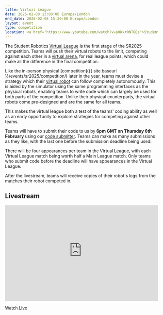 ```yaml
---
title: Virtual League
date: 2025-02-08 13:00:00 Europe/London
end_date: 2025-02-08 15:30:00 Europe/London
layout: event
type: competition
location: <a href="https://www.youtube.com/watch?v=p0KxrRNTGBs">Student Robotics' YouTube Channel</a>
---
```


The Student Robotics [Virtual League](https://studentrobotics.org/docs/robots_101/programme_structure#virtual-league) is the first stage of the SR2025 competition. Teams will push their virtual robots to the limit, competing against each other in a [virtual arena](https://studentrobotics.org/docs/simulator/), for real league points, which could make all the difference in the final competition.

Like the in-person physical [competition]({{ site.baseurl }}/events/sr2025/competition/) later in the year, teams must devise a strategy which their [virtual robot](https://studentrobotics.org/docs/simulator/simulated_robot) can follow completely autonomously.
This is aided by the simulator using the same programming interfaces as the physical robots, enabling teams to write code which can largely be used for both parts of the competition.
Unlike their physical counterparts, the virtual robots come pre-designed and are the same for all teams.

This makes the virtual league both a test of the teams' coding ability as well as an early opportunity to explore strategies for competing against other teams.

Teams will have to submit their code to us by **6pm GMT on Thursday 6th February** using our [code submitter](https://studentrobotics.org/docs/tutorials/code_submitter).
Teams can make as many submissions as they like, with the last one before the submission deadline being used.

There will be four appearances per team in the Virtual League, with each Virtual League match being worth half a Main League match.
Only teams who submit code before the deadline will have appearances in the Virtual League.

After the livestream, teams will receive copies of their robot's logs from the matches their robot competed in.

## Livestream

<iframe
  title="Livestream of the Virtual League"
  width="100%"
  height="315"
  src="https://www.youtube-nocookie.com/embed/p0KxrRNTGBs"
  frameborder="0"
  allow="accelerometer; autoplay; encrypted-media; gyroscope; picture-in-picture"
  allowfullscreen
></iframe>

[Watch Live](https://www.youtube.com/watch?v=p0KxrRNTGBs)
